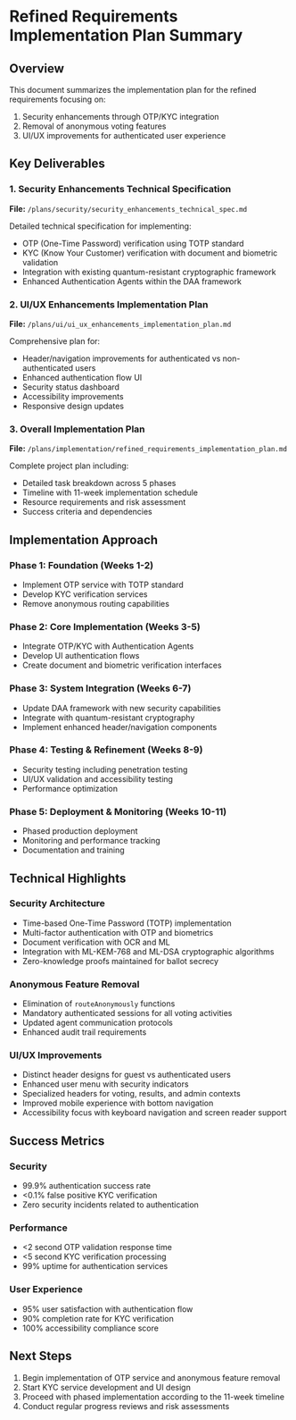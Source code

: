 # Refined Requirements Implementation Plan Summary

## Overview
This document summarizes the implementation plan for the refined requirements focusing on:
1. Security enhancements through OTP/KYC integration
2. Removal of anonymous voting features
3. UI/UX improvements for authenticated user experience

## Key Deliverables

### 1. Security Enhancements Technical Specification
**File:** `/plans/security/security_enhancements_technical_spec.md`

Detailed technical specification for implementing:
- OTP (One-Time Password) verification using TOTP standard
- KYC (Know Your Customer) verification with document and biometric validation
- Integration with existing quantum-resistant cryptographic framework
- Enhanced Authentication Agents within the DAA framework

### 2. UI/UX Enhancements Implementation Plan
**File:** `/plans/ui/ui_ux_enhancements_implementation_plan.md`

Comprehensive plan for:
- Header/navigation improvements for authenticated vs non-authenticated users
- Enhanced authentication flow UI
- Security status dashboard
- Accessibility improvements
- Responsive design updates

### 3. Overall Implementation Plan
**File:** `/plans/implementation/refined_requirements_implementation_plan.md`

Complete project plan including:
- Detailed task breakdown across 5 phases
- Timeline with 11-week implementation schedule
- Resource requirements and risk assessment
- Success criteria and dependencies

## Implementation Approach

### Phase 1: Foundation (Weeks 1-2)
- Implement OTP service with TOTP standard
- Develop KYC verification services
- Remove anonymous routing capabilities

### Phase 2: Core Implementation (Weeks 3-5)
- Integrate OTP/KYC with Authentication Agents
- Develop UI authentication flows
- Create document and biometric verification interfaces

### Phase 3: System Integration (Weeks 6-7)
- Update DAA framework with new security capabilities
- Integrate with quantum-resistant cryptography
- Implement enhanced header/navigation components

### Phase 4: Testing & Refinement (Weeks 8-9)
- Security testing including penetration testing
- UI/UX validation and accessibility testing
- Performance optimization

### Phase 5: Deployment & Monitoring (Weeks 10-11)
- Phased production deployment
- Monitoring and performance tracking
- Documentation and training

## Technical Highlights

### Security Architecture
- Time-based One-Time Password (TOTP) implementation
- Multi-factor authentication with OTP and biometrics
- Document verification with OCR and ML
- Integration with ML-KEM-768 and ML-DSA cryptographic algorithms
- Zero-knowledge proofs maintained for ballot secrecy

### Anonymous Feature Removal
- Elimination of `routeAnonymously` functions
- Mandatory authenticated sessions for all voting activities
- Updated agent communication protocols
- Enhanced audit trail requirements

### UI/UX Improvements
- Distinct header designs for guest vs authenticated users
- Enhanced user menu with security indicators
- Specialized headers for voting, results, and admin contexts
- Improved mobile experience with bottom navigation
- Accessibility focus with keyboard navigation and screen reader support

## Success Metrics

### Security
- 99.9% authentication success rate
- <0.1% false positive KYC verification
- Zero security incidents related to authentication

### Performance
- <2 second OTP validation response time
- <5 second KYC verification processing
- 99% uptime for authentication services

### User Experience
- 95% user satisfaction with authentication flow
- 90% completion rate for KYC verification
- 100% accessibility compliance score

## Next Steps

1. Begin implementation of OTP service and anonymous feature removal
2. Start KYC service development and UI design
3. Proceed with phased implementation according to the 11-week timeline
4. Conduct regular progress reviews and risk assessments